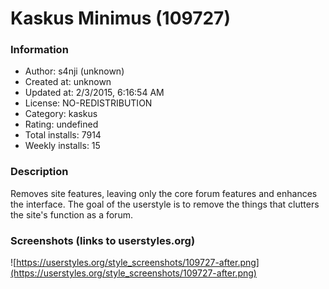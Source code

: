 # Kaskus Minimus (109727)

### Information
- Author: s4nji (unknown)
- Created at: unknown
- Updated at: 2/3/2015, 6:16:54 AM
- License: NO-REDISTRIBUTION
- Category: kaskus
- Rating: undefined
- Total installs: 7914
- Weekly installs: 15


### Description
Removes site features, leaving only the core forum features and enhances the interface.
The goal of the userstyle is to remove the things that clutters the site's function as a forum.


### Screenshots (links to userstyles.org)
![https://userstyles.org/style_screenshots/109727-after.png](https://userstyles.org/style_screenshots/109727-after.png)


